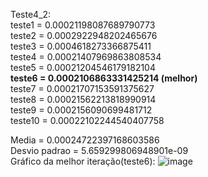 Teste4_2:<br>
teste1 = 0.00021198087689790773<br>
teste2 = 0.0002922948202465676<br>
teste3 = 0.0004618273366875411<br>
teste4 = 0.00021407969863808534<br>
teste5 = 0.00021204546179182104<br>
**teste6 = 0.0002106863331425214 (melhor)**<br>
teste7 = 0.00021707153591375627<br>
teste8 = 0.00021562213818990914<br>
teste9 = 0.0002156090699481712<br>
teste10 = 0.00022102244540407758<br>

Media =  0.00024722397168603586<br>
Desvio padrao =  5.659299806948901e-09<br>
Gráfico da melhor iteração(teste6):
![image](https://github.com/user-attachments/assets/adbceeec-398f-41fa-ad77-d52842af402c)
